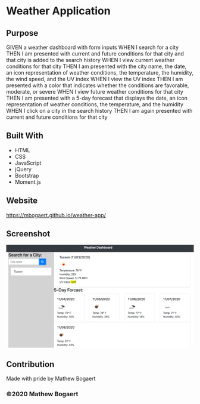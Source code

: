 # Weather Application

## Purpose

GIVEN a weather dashboard with form inputs
WHEN I search for a city
THEN I am presented with current and future conditions for that city and that city is added to the search history
WHEN I view current weather conditions for that city
THEN I am presented with the city name, the date, an icon representation of weather conditions, the temperature, the humidity, the wind speed, and the UV index
WHEN I view the UV index
THEN I am presented with a color that indicates whether the conditions are favorable, moderate, or severe
WHEN I view future weather conditions for that city
THEN I am presented with a 5-day forecast that displays the date, an icon representation of weather conditions, the temperature, and the humidity
WHEN I click on a city in the search history
THEN I am again presented with current and future conditions for that city

## Built With

* HTML
* CSS
* JavaScript
* jQuery
* Bootstrap
* Moment.js

## Website

https://mbogaert.github.io/weather-app/

## Screenshot
![The image displays a screenshot of the weather application](./Assets/images/screen-shot.png)

## Contribution

Made with pride by Mathew Bogaert

### ©️2020 Mathew Bogaert